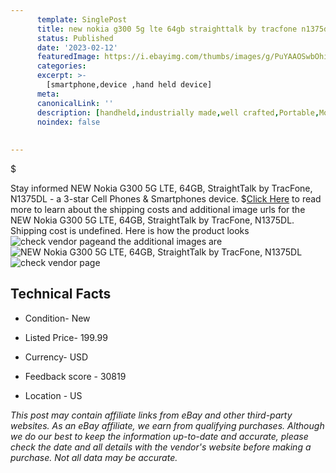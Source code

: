 ```yaml
---
      template: SinglePost
      title: new nokia g300 5g lte 64gb straighttalk by tracfone n1375dl
      status: Published
      date: '2023-02-12'
      featuredImage: https://i.ebayimg.com/thumbs/images/g/PuYAAOSwbOhig~Vr/s-l225.jpg
      categories: 
      excerpt: >-
        [smartphone,device ,hand held device]
      meta:
      canonicalLink: ''
      description: [handheld,industrially made,well crafted,Portable,Mobile,Compact,Convenient,Lightweight,Maneuverable,Man-portable,Miniature,Carriable,Hand-held,Light,Holdable,Transportable,Mobile device,Pocket-sized,On-the-go,Wireless,Cordless,Compact size,Convenient size, smartphone,device ,hand held device]
      noindex: false
      
        
---
```

$

Stay informed NEW Nokia G300 5G LTE, 64GB, StraightTalk by TracFone, N1375DL - a 3-star Cell Phones & Smartphones device.
$[Click Here](https://www.ebay.com/itm/334444487625?hash=item4dde71e3c9%3Ag%3APuYAAOSwbOhig%7EVr&mkevt=1&mkcid=1&mkrid=711-53200-19255-0&campid=%253CePNCampaignId%253E&customid=%253CreferenceId%253E&toolid=10049) to read more to learn about the shipping costs and additional image urls for the NEW Nokia G300 5G LTE, 64GB, StraightTalk by TracFone, N1375DL. Shipping cost is undefined. Here is how the product looks ![check vendor page](https://i.ebayimg.com/thumbs/images/g/PuYAAOSwbOhig~Vr/s-l225.jpg)and the additional images are![NEW Nokia G300 5G LTE, 64GB, StraightTalk by TracFone, N1375DL](https://i.ebayimg.com/images/g/PuYAAOSwbOhig~Vr/s-l1600.jpg)![check vendor page](https://origin-galleryplus.ebayimg.com/ws/web/334444487625_2_0_1/225x225.jpg,https://origin-galleryplus.ebayimg.com/ws/web/334444487625_3_0_1/225x225.jpg,https://origin-galleryplus.ebayimg.com/ws/web/334444487625_4_0_1/225x225.jpg)



 ## Technical Facts 



     
      

 - Condition- New 


      

 - Listed Price- 199.99 


      

 - Currency- USD 


      

 - Feedback score - 30819 


      

 - Location - US 


      
      

 *_This post may contain affiliate links from eBay and other third-party websites. As an eBay affiliate, we earn from qualifying purchases. Although we do our best to keep the information up-to-date and accurate, please check the date and all details with the vendor's website before making a purchase. Not all data may be accurate._*






